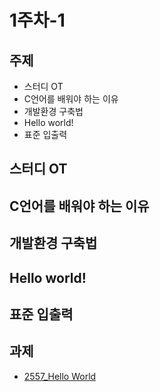 # 1주차-1

## 주제 
- 스터디 OT
- C언어를 배워야 하는 이유
- 개발환경 구축법
- Hello world!
- 표준 입출력

## 스터디 OT

## C언어를 배워야 하는 이유

## 개발환경 구축법 

## Hello world!

## 표준 입출력

## 과제
- [2557_Hello World](https://www.acmicpc.net/problem/2557)